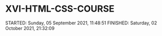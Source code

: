 # XVI-HTML-CSS-COURSE
STARTED: ‎Sunday, ‎05 ‎September ‎2021, ‏‎11:48:51 FINISHED: ‎Saturday, ‎02 ‎October ‎2021, ‏‎21:32:09
